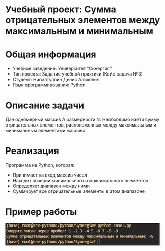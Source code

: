 # Учебный проект: Сумма отрицательных элементов между максимальным и минимальным

# Общая информация
- Учебное заведение: Университет "Синергия"
- Тип проекта: Задание учебной практики (Кейс-задача №3)
- Студент: Нигматуллин Денис Аликович
- Язык программирования: Python

# Описание задачи
Дан одномерный массив A размерности N. Необходимо найти сумму отрицательных элементов, расположенных между максимальным и минимальным элементами массива.

# Реализация
Программа на Python, которая:
- Принимает на вход массив чисел
- Находит позиции минимального и максимального элементов
- Определяет диапазон между ними
- Суммирует все отрицательные элементы в этом диапазоне

# Пример работы

![Пример выполнения программы](images/case3.png)
